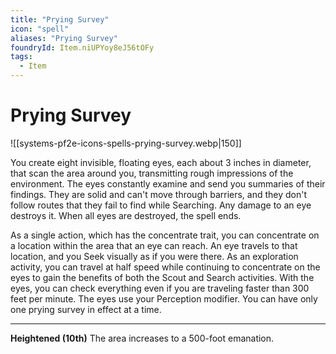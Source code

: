 ```yaml
---
title: "Prying Survey"
icon: "spell"
aliases: "Prying Survey"
foundryId: Item.niUPYoy8eJ56tOFy
tags:
  - Item
---
```


# Prying Survey
![[systems-pf2e-icons-spells-prying-survey.webp|150]]

You create eight invisible, floating eyes, each about 3 inches in diameter, that scan the area around you, transmitting rough impressions of the environment. The eyes constantly examine and send you summaries of their findings. They are solid and can't move through barriers, and they don't follow routes that they fail to find while Searching. Any damage to an eye destroys it. When all eyes are destroyed, the spell ends.

As a single action, which has the concentrate trait, you can concentrate on a location within the area that an eye can reach. An eye travels to that location, and you Seek visually as if you were there. As an exploration activity, you can travel at half speed while continuing to concentrate on the eyes to gain the benefits of both the Scout and Search activities. With the eyes, you can check everything even if you are traveling faster than 300 feet per minute. The eyes use your Perception modifier. You can have only one prying survey in effect at a time.

* * *

**Heightened (10th)** The area increases to a 500-foot emanation.
